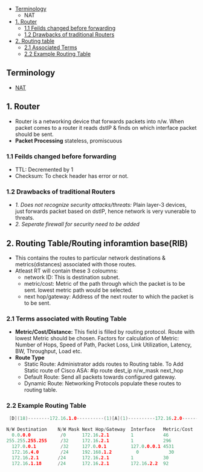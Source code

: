 - [Terminology](#terms)
  - NAT
- [1. Router](#router)
  - [1.1 Feilds changed before forwarding](#feilds)
  - [1.2 Drawbacks of traditional Routers](#drawback)
- [2. Routing table](table)
  - [2.1 Associated Terms](#terms)
  - [2.2 Example Routing Table](#example)


<a name=terms></a>
## Terminology
  - [NAT](NAT)

<a name=router></a>
## 1. Router
- Router is a networking device that forwards packets into n/w. When packet comes to a router it reads dstIP & finds on which interface packet should be sent.
- **Packet Processing** stateless, promiscuous

<a name=feilds></a>
### 1.1 Feilds changed before forwarding
  - TTL: Decremented by 1
  - Checksum: To check header has error or not.

<a name=#drawback></a>
### 1.2 Drawbacks of traditional Routers
- _1. Does not recognize security attacks/threats:_ Plain layer-3 devices, just forwards packet based on dstIP, hence network is very vunerable to threats.
- _2. Seperate firewall for security need to be added_

<a name=table></a>
## 2. Routing Table/Routing inforamtion base(RIB)
- This contains the routes to particular network destinations & metrics(distances) associated with those routes.
- Atleast RT will contain these 3 coloumns:
  - network ID: This is destination subnet.
  - metric/cost: Metric of the path through which the packet is to be sent. lowest metric path would be selected.
  - next hop/gateway: Address of the next router to which the packet is to be sent.

<a name=terms></a>
### 2.1 Terms associated with Routing Table
- **Metric/Cost/Distance:** This field is filled by routing protocol. Route with lowest Metric should be chosen. Factors for calculation of Metric: Number of Hops, Speed of Path, Packet Loss, Link Utilization, Latency, BW, Throughput, Load etc.
- **Route Type**
  - Static Route: Administrator adds routes to Routing table.    To Add Static route of Cisco ASA:           #ip  route   dest_ip     n/w_mask           next_hop       
  - Default Route: Send all packets towards configured gateway.
  - Dynamic Route: Networking Protocols populate these routes to routing table.

<a name=example></a>
### 2.2 Example Routing Table
```c
 [D](18)--------172.16.1.0----------(1)[A](1)----------172.16.2.0----------(2)[B](1)---------192.168.1----------(2)[C]172.16.4.1
 
N/W Destination    N/W Mask Next Hop/Gateway  Interface   Metric/Cost   Protocol 	 
  0.0.0.0           /0      172.16.2.1        1           46                   //DEFAULT ROUTE.Send Pkt to G/W If no specific Next Hop is Listed in Table.
255.255.255.255     /32     172.16.2.1        1           296           Direct //BROADCAST
  127.0.0.1         /32     127.0.0.1         127.0.0.0.1 4531          Local   //LOOPBACK 
  172.16.4.0        /24     192.168.1.2 	    0           30            STATIC  //This is Manually Configured 
  172.16.2.1       /24      172.16.2.1 	      1           30            OSPF 	 
  172.16.1.18      /24      172.16.2.1 	      172.16.2.2  92            OSPF 	 
```
